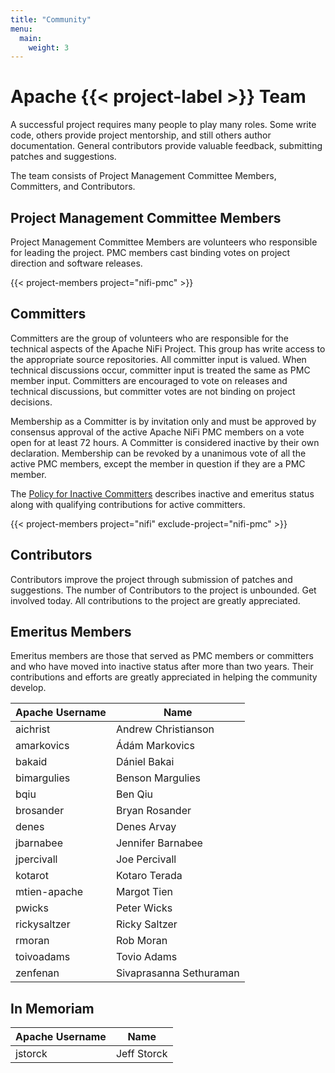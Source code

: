 ```yaml
---
title: "Community"
menu:
  main:
    weight: 3
---
```


# Apache {{< project-label >}} Team

A successful project requires many people to play many roles. Some write code, others provide project mentorship, and
still others author documentation. General contributors provide valuable feedback, submitting patches and suggestions.

The team consists of Project Management Committee Members, Committers, and Contributors.

## Project Management Committee Members

Project Management Committee Members are volunteers who responsible for leading the project. PMC members cast binding
votes on project direction and software releases.

{{< project-members project="nifi-pmc" >}}

## Committers

Committers are the group of volunteers who are responsible for the technical aspects of the Apache NiFi Project. This
group has write access to the appropriate source repositories. All committer input is valued. When technical discussions
occur, committer input is treated the same as PMC member input. Committers are encouraged to vote on releases and
technical discussions, but committer votes are not binding on project decisions.

Membership as a Committer is by invitation only and must be approved by consensus approval of the active Apache NiFi PMC
members on a vote open for at least 72 hours. A Committer is considered inactive by their own declaration. Membership
can be revoked by a unanimous vote of all the active PMC members, except the member in question if they are a PMC
member.

The [Policy for Inactive Committers](https://cwiki.apache.org/confluence/display/NIFI/Policy+for+Inactive+Committers)
describes inactive and emeritus status along with qualifying contributions for active committers.

{{< project-members project="nifi" exclude-project="nifi-pmc" >}}

## Contributors

Contributors improve the project through submission of patches and suggestions. The number of Contributors to the
project is unbounded. Get involved today. All contributions to the project are greatly appreciated.

## Emeritus Members

Emeritus members are those that served as PMC members or committers and who have moved into inactive status after more
than two years.
Their contributions and efforts are greatly appreciated in helping the community develop.

<div class="project-members">

| Apache Username | Name                    |
|-----------------|-------------------------|
| aichrist        | Andrew Christianson     |
| amarkovics      | Ádám Markovics          |
| bakaid          | Dániel Bakai            |
| bimargulies     | Benson Margulies        |
| bqiu            | Ben Qiu                 |
| brosander       | Bryan Rosander          |
| denes           | Denes Arvay             |
| jbarnabee       | Jennifer Barnabee       |
| jpercivall      | Joe Percivall           |
| kotarot         | Kotaro Terada           |
| mtien-apache    | Margot Tien             |
| pwicks          | Peter Wicks             |
| rickysaltzer    | Ricky Saltzer           |
| rmoran          | Rob Moran               |
| toivoadams      | Tovio Adams             |
| zenfenan        | Sivaprasanna Sethuraman |


</div>

## In Memoriam

<div class="project-members">

| Apache Username | Name        |
|-----------------|-------------|
| jstorck         | Jeff Storck |

</div>
